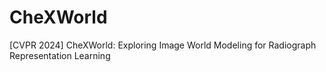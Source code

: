 # CheXWorld
[CVPR 2024] CheXWorld: Exploring Image World Modeling for Radiograph Representation Learning
